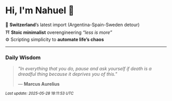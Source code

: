 # Hi, I'm Nahuel :tiger:

📍 **Switzerland**’s latest import (Argentina-Spain-Sweden detour)  
⛩️ **Stoic minimalist** overengineering *“less is more”*  
⚙️ Scripting simplicity to **automate life’s chaos**

---

### Daily Wisdom
> _"In everything that you do, pause and ask yourself if death is a dreadful thing because it deprives you of this."_  
>
> — **Marcus Aurelius**

<sub>*Last update: 2025-05-28 18:11:53 UTC*</sub>

